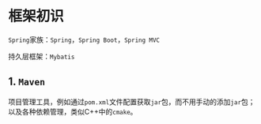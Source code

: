 # 框架初识

`Spring`家族：`Spring`，`Spring Boot`，`Spring MVC`

持久层框架：`Mybatis`

## 1. `Maven`

项目管理工具，例如通过`pom.xml`文件配置获取`jar`包，而不用手动的添加`jar`包；以及各种依赖管理，类似C++中的`cmake`。